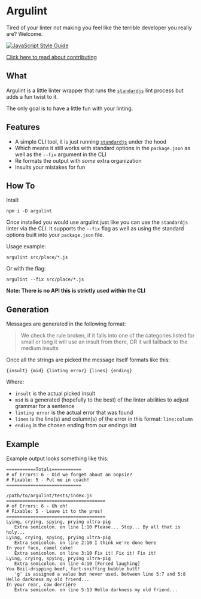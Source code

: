 # Argulint
Tired of your linter not making you feel like the terrible developer you really are? Welcome.

[![JavaScript Style Guide](https://cdn.rawgit.com/standard/standard/master/badge.svg)](https://github.com/standard/standard)

[Click here to read about contributing](https://github.com/dhershman1/argulint/blob/master/.github/CONTRIBUTING.md)

## What

Argulint is a little linter wrapper that runs the [`standardjs`](https://standardjs.com/) lint process but adds a fun twist to it.

The only goal is to have a little fun with your linting.

## Features

- A simple CLI tool, it is just running [`standardjs`](https://standardjs.com/) under the hood
- Which means it still works with standard options in the `package.json` as well as the `--fix` argument in the CLI
- Re formats the output with _some_ extra organization
- Insults your mistakes for fun

## How To

Intall:

`npm i -D argulint`

Once installed you would use argulint just like you can use the `standardjs` linter via the CLI. It supports the `--fix` flag as well as using the standard options built into your `package.json` file.

Usage example:

`argulint src/place/*.js`

Or with the flag:

`argulint --fix src/place/*.js`

**Note: There is no API this is strictly used within the CLI**

## Generation

Messages are generated in the following format:

> We check the rule broken, if it falls into one of the categories listed for small or long it will use an insult from there, OR it will fallback to the medium insults

Once all the strings are picked the message itself formats like this:

```
{insult} {mid} {linting error} {lines} {ending}
```

Where:

- `insult` is the actual picked insult
- `mid` is a generated (hopefully to the best) of the linter abilities to adjust grammar for a sentence
- `linting error` is the actual error that was found
- `lines` is the line(s) and column(s) of the error in this format: `line:column`
- `ending` is the chosen ending from our endings list

## Example

Example output looks something like this:

```
===========Totals===========
# of Errors: 6 - Did we forget about an oopsie?
# Fixable: 5 - Put me in coach!
============================

/path/to/argulint/tests/index.js
=====================================
# of Errors: 6 - Uh oh!
# Fixable: 5 - Leave it to the pros!
=====================================
Lying, crying, spying, prying ultra-pig
   Extra semicolon. on line 1:10 Please... Stop... By all that is holy...
Lying, crying, spying, prying ultra-pig
   Extra semicolon. on line 2:10 I think we're done here
In your face, camel cake!
   Extra semicolon. on line 3:10 Fix it! Fix it! Fix it!
Lying, crying, spying, prying ultra-pig
   Extra semicolon. on line 4:10 [Forced laughing]
You Boil-dripping beef, fart-sniffing bubble butt!
   'g' is assigned a value but never used. between line 5:7 and 5:8 Hello darkness my old friend...
In your rear, cow derrière
   Extra semicolon. on line 5:13 Hello darkness my old friend...

```
